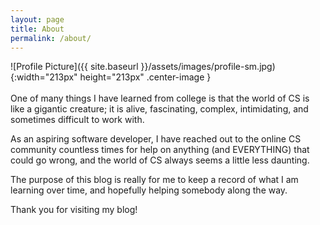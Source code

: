 ```yaml
---
layout: page
title: About
permalink: /about/
---
```


![Profile Picture]({{ site.baseurl }}/assets/images/profile-sm.jpg){:width="213px" height="213px" .center-image }
<br/>
<br/>
One of many things I have learned from college is that the world of CS is like a gigantic creature; it is alive, fascinating, complex, intimidating, and sometimes difficult to work with.

As an aspiring software developer, I have reached out to the online CS community countless times for help on anything (and EVERYTHING) that could go wrong, and the world of CS always seems a little less daunting.

The purpose of this blog is really for me to keep a record of what I am learning over time, and hopefully helping somebody along the way.

Thank you for visiting my blog!
